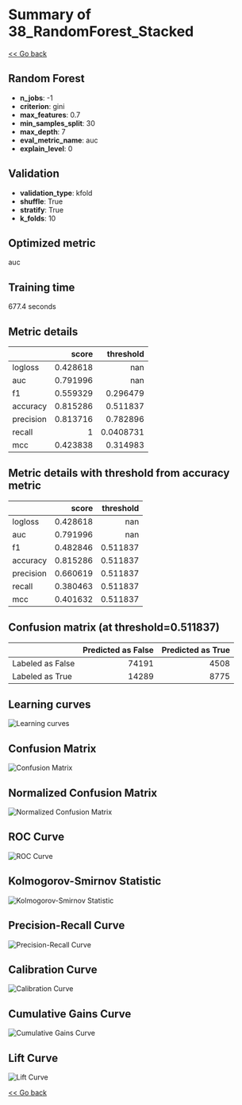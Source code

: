 # Summary of 38_RandomForest_Stacked

[<< Go back](../README.md)


## Random Forest
- **n_jobs**: -1
- **criterion**: gini
- **max_features**: 0.7
- **min_samples_split**: 30
- **max_depth**: 7
- **eval_metric_name**: auc
- **explain_level**: 0

## Validation
 - **validation_type**: kfold
 - **shuffle**: True
 - **stratify**: True
 - **k_folds**: 10

## Optimized metric
auc

## Training time

677.4 seconds

## Metric details
|           |    score |   threshold |
|:----------|---------:|------------:|
| logloss   | 0.428618 | nan         |
| auc       | 0.791996 | nan         |
| f1        | 0.559329 |   0.296479  |
| accuracy  | 0.815286 |   0.511837  |
| precision | 0.813716 |   0.782896  |
| recall    | 1        |   0.0408731 |
| mcc       | 0.423838 |   0.314983  |


## Metric details with threshold from accuracy metric
|           |    score |   threshold |
|:----------|---------:|------------:|
| logloss   | 0.428618 |  nan        |
| auc       | 0.791996 |  nan        |
| f1        | 0.482846 |    0.511837 |
| accuracy  | 0.815286 |    0.511837 |
| precision | 0.660619 |    0.511837 |
| recall    | 0.380463 |    0.511837 |
| mcc       | 0.401632 |    0.511837 |


## Confusion matrix (at threshold=0.511837)
|                  |   Predicted as False |   Predicted as True |
|:-----------------|---------------------:|--------------------:|
| Labeled as False |                74191 |                4508 |
| Labeled as True  |                14289 |                8775 |

## Learning curves
![Learning curves](learning_curves.png)
## Confusion Matrix

![Confusion Matrix](confusion_matrix.png)


## Normalized Confusion Matrix

![Normalized Confusion Matrix](confusion_matrix_normalized.png)


## ROC Curve

![ROC Curve](roc_curve.png)


## Kolmogorov-Smirnov Statistic

![Kolmogorov-Smirnov Statistic](ks_statistic.png)


## Precision-Recall Curve

![Precision-Recall Curve](precision_recall_curve.png)


## Calibration Curve

![Calibration Curve](calibration_curve_curve.png)


## Cumulative Gains Curve

![Cumulative Gains Curve](cumulative_gains_curve.png)


## Lift Curve

![Lift Curve](lift_curve.png)



[<< Go back](../README.md)
